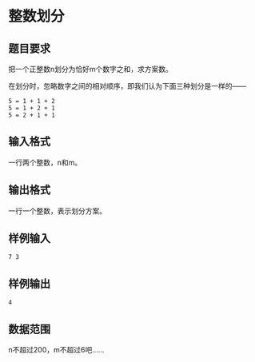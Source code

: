# 整数划分

## 题目要求

把一个正整数n划分为恰好m个数字之和，求方案数。

在划分时，忽略数字之间的相对顺序，即我们认为下面三种划分是一样的——

``` 
5 = 1 + 1 + 2
5 = 1 + 2 + 1
5 = 2 + 1 + 1
```

## 输入格式

一行两个整数，n和m。

## 输出格式

一行一个整数，表示划分方案。

## 样例输入

```
7 3
```

## 样例输出

```
4
```

## 数据范围

n不超过200，m不超过6吧……
